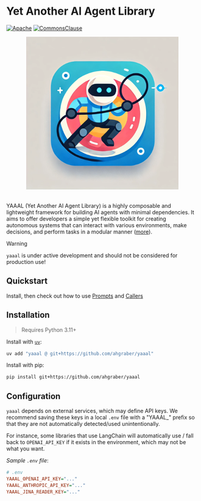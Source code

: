 # Yet Another AI Agent Library

[![Apache](https://img.shields.io/badge/License-Apache_2.0-blue.svg)](https://opensource.org/licenses/Apache-2.0)
[![CommonsClause](https://img.shields.io/badge/License-CommonsClause-blue?color=blue)](https://commonsclause.com/)

<!-- markdownlint-disable -->
<div align="center">
  <img src="./assets/yaaal.webp" width="400"/>
</div>

<br>
<!-- markdownlint-enable -->

YAAAL (Yet Another AI Agent Library) is a highly composable and lightweight framework for building AI agents with minimal dependencies.
It aims to offer developers a simple yet flexible toolkit for creating autonomous systems that can interact with various environments, make decisions, and perform tasks in a modular manner ([more](docs/design_document.md)).

> [!WARNING]  
> `yaaal` is under active development and should not be considered for production use!

## Quickstart

Install, then check out how to use [Prompts](./examples/demo-prompt.ipynb) and [Callers](./examples/demo-caller.ipynb)

## Installation

> Requires Python 3.11+

Install with [`uv`](https://github.com/astral-sh/uv):

```sh
uv add "yaaal @ git+https://github.com/ahgraber/yaaal"
```

Install with pip:

```sh
pip install git+https://github.com/ahgraber/yaaal
```

## Configuration

`yaaal` depends on external services, which may define API keys.  We recommend saving these keys in a local `.env` file with a "YAAAL_" prefix so that they are not automatically detected/used unintentionally.

For instance, some libraries that use LangChain will automatically use / fall back to `OPENAI_API_KEY` if it exists in the environment, which may not be what you want.

_Sample `.env` file_:

```ini
# .env
YAAAL_OPENAI_API_KEY="..."
YAAAL_ANTHROPIC_API_KEY="..."
YAAAL_JINA_READER_KEY="..."
```
